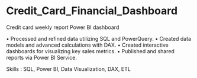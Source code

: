 # Credit_Card_Financial_Dashboard
Credit card weekly report Power BI dashboard

•	Processed and refined data utilizing SQL and PowerQuery.
•	Created data models and advanced calculations with DAX.
•	Created interactive dashboards for visualizing key sales metrics.
•	Published and shared reports via Power BI Service.

Skills :  SQL, Power BI, Data Visualization, DAX, ETL
